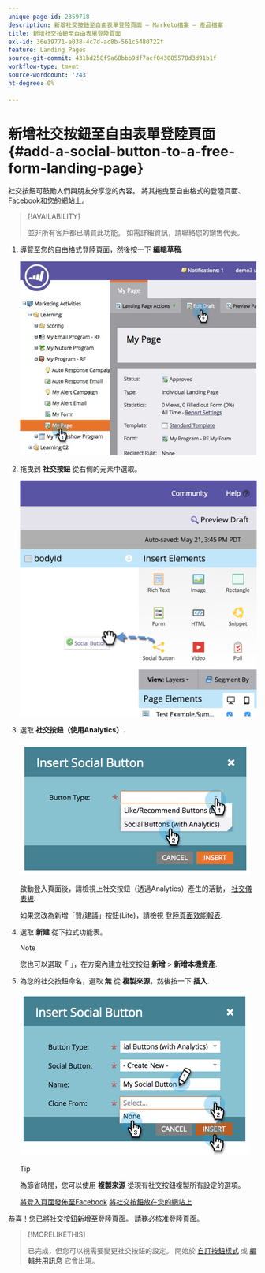 ```yaml
---
unique-page-id: 2359718
description: 新增社交按鈕至自由表單登陸頁面 — Marketo檔案 — 產品檔案
title: 新增社交按鈕至自由表單登陸頁面
exl-id: 36e19771-e038-4c7d-ac8b-561c5480722f
feature: Landing Pages
source-git-commit: 431bd258f9a68bbb9df7acf043085578d3d91b1f
workflow-type: tm+mt
source-wordcount: '243'
ht-degree: 0%

---
```


# 新增社交按鈕至自由表單登陸頁面 {#add-a-social-button-to-a-free-form-landing-page}

社交按鈕可鼓勵人們與朋友分享您的內容。 將其拖曳至自由格式的登陸頁面、Facebook和您的網站上。

>[!AVAILABILITY]
>
>並非所有客戶都已購買此功能。 如需詳細資訊，請聯絡您的銷售代表。

1. 導覽至您的自由格式登陸頁面，然後按一下 **編輯草稿**.

   ![](assets/scoring.jpg)

1. 拖曳到 **社交按鈕** 從右側的元素中選取。

   ![](assets/image2015-5-21-15-3a47-3a46.png)

1. 選取 **社交按鈕（使用Analytics）**.

   ![](assets/image2014-9-17-10-3a35-3a13.png)

   啟動登入頁面後，請檢視上社交按鈕（透過Analytics）產生的活動， [社交儀表板](/help/marketo/product-docs/demand-generation/social/social-functions/view-social-performance.md).

   如果您改為新增「贊/建議」按鈕(Lite)，請檢視 [登陸頁面效能報表](/help/marketo/product-docs/demand-generation/landing-pages/understanding-landing-pages/landing-page-performance-report.md).

1. 選取 **新建** 從下拉式功能表。

   >[!NOTE]
   >
   >您也可以選取「 」，在方案內建立社交按鈕 **新增** > **新增本機資產**.

1. 為您的社交按鈕命名，選取 **無** 從 **複製來源**，然後按一下 **插入**.

   ![](assets/image2014-9-17-10-3a35-3a26.png)

   >[!TIP]
   >
   >為節省時間，您可以使用 **複製來源** 從現有社交按鈕複製所有設定的選項。

   [將登入頁面發佈至Facebook](/help/marketo/product-docs/demand-generation/facebook/publish-landing-pages-to-facebook.md) [將社交按鈕放在您的網站上](/help/marketo/product-docs/demand-generation/social/social-functions/deploy-social-on-your-website.md)

恭喜！您已將社交按鈕新增至登陸頁面。 請務必核准登陸頁面。

>[!MORELIKETHIS]
>
>已完成，但您可以視需要變更社交按鈕的設定。 開始於 [自訂按鈕樣式](/help/marketo/product-docs/demand-generation/social/configuring-social-actions/customize-social-app-button.md) 或  [編輯共用訊息](/help/marketo/product-docs/demand-generation/social/configuring-social-actions/configure-social-sign-up-share-flow.md) 它會出現。
